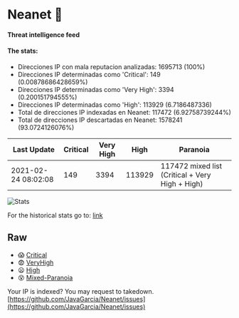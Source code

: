 # Neanet :hocho:
#### Threat intelligence feed
#### The stats:

- Direcciones IP con mala reputacion analizadas: 1695713 (100%)
- Direcciones IP determinadas como 'Critical':  149 (0.00878686428659%)
- Direcciones IP determinadas como 'Very High':  3394 (0.200151794555%)
- Direcciones IP determinadas como 'High':  113929 (6.7186487336)
- Total de direcciones IP indexadas en Neanet:  117472 (6.92758739244%)
- Total de direcciones IP descartadas en Neanet:  1578241 (93.0724126076%)

| Last Update | Critical | Very High | High | Paranoia |
| --- | --- | --- | --- | --- |
| 2021-02-24 08:02:08 | 149 | 3394 | 113929 | 117472 mixed list (Critical + Very High + High)|

![Stats](https://docs.google.com/spreadsheets/d/e/2PACX-1vSnaNMIXVabIpDJjufMlzH7poXnshF3mgd8Is1g9ytUEzVsP5my4Trn8f-xkoLLQ38xpL3HtmUexLo6/pubchart?oid=501124687&format=image)

For the historical stats go to: [link](/stats.csv)
## Raw
- :scream: [Critical](https://raw.githubusercontent.com/JavaGarcia/Neanet/master/blacklists/neanet_critical.txt)
- :fearful: [VeryHigh](https://raw.githubusercontent.com/JavaGarcia/Neanet/master/blacklists/neanet_veryHigh.txtt)
- :frowning: [High](https://raw.githubusercontent.com/JavaGarcia/Neanet/master/blacklists/neanet_high.txt)
- :dizzy_face: [Mixed-Paranoia](https://raw.githubusercontent.com/JavaGarcia/Neanet/master/blacklists/neanet_all.txt)


Your IP is indexed? You may request to takedown. [https://github.com/JavaGarcia/Neanet/issues](https://github.com/JavaGarcia/Neanet/issues)








































































































































































































































































































































































































































































































































































































































































































































































































































































































































































































































































































































































































































































































































































































































































































































































































































































































































































































































































































































































































































































































































































































































































































































































































































































































































































































































































































































































































































































































































































































































































































































































































































































































































































































































































































































































































































































































































































































































































































































































































































































































































































































































































































































































































































































































































































































